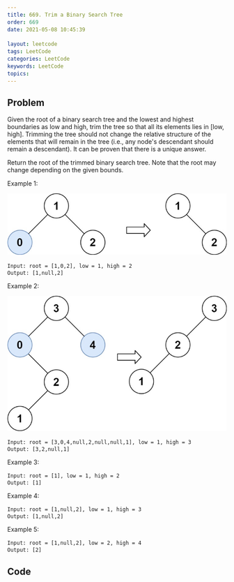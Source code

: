 ```yaml
---
title: 669. Trim a Binary Search Tree
order: 669
date: 2021-05-08 10:45:39

layout: leetcode
tags: LeetCode
categories: LeetCode
keywords: LeetCode
topics:
---
```


## Problem
Given the root of a binary search tree and the lowest and highest boundaries as low and high, trim the tree so that all its elements lies in [low, high]. Trimming the tree should not change the relative structure of the elements that will remain in the tree (i.e., any node's descendant should remain a descendant). It can be proven that there is a unique answer.

Return the root of the trimmed binary search tree. Note that the root may change depending on the given bounds.



Example 1:

![image tooltip here](./assets/669-1.jpeg)

```
Input: root = [1,0,2], low = 1, high = 2
Output: [1,null,2]
```
Example 2:

![image tooltip here](./assets/669-2.jpeg)

```
Input: root = [3,0,4,null,2,null,null,1], low = 1, high = 3
Output: [3,2,null,1]
```
Example 3:
```
Input: root = [1], low = 1, high = 2
Output: [1]
```
Example 4:
```
Input: root = [1,null,2], low = 1, high = 3
Output: [1,null,2]
```
Example 5:
```
Input: root = [1,null,2], low = 2, high = 4
Output: [2]
```

## Code

```java

```
